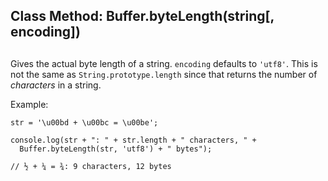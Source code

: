 ## Class Method: Buffer.byteLength(string\[, encoding\])

## 

Gives the actual byte length of a string. `encoding` defaults to `'utf8'`.
This is not the same as `String.prototype.length` since that returns the
number of _characters_ in a string.

Example:

    str = '\u00bd + \u00bc = \u00be';
    
    console.log(str + ": " + str.length + " characters, " +
      Buffer.byteLength(str, 'utf8') + " bytes");
    
    // ½ + ¼ = ¾: 9 characters, 12 bytes